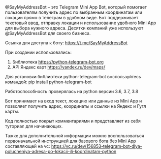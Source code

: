 @SayMyAddressBot – это Telegram Mini App Bot, который помогает пользователям получить адрес по выбранным координатам или локации прямо в телеграм в удобном виде. Бот поддерживает текстовый ввод, отправку локации и использование удобного Mini App для выбора нужного адреса. Десятки компаний уже используют @SayMyAddressBot для своего бизнеса.

Ссылка для доступа к боту:
https://t.me/SayMyAddressBot

При создании использовались:
1) Библиотека https://python-telegram-bot.org
2) API Яндекс карт https://yandex.ru/dev/maps/

Для установки библиотеки python-telegram-bot воспользуйтесь командой:
pip install python-telegram-bot

Работоспособность проверялась на python версии 3.6, 3.7, 3.8

Бот принимает на вход текст, локацию или данные из Mini App и позволяет получить адрес, координаты и ссылки на Яндекс и Гугл карты. 

Код полностью покрыт комментариями и представляет из себя туториал для начинающих. 

Тажке для дополнительной информации можно воспользоваться первоначальной инструкцией для базового бота без Mini App составляющей на vc:
https://vc.ru/dev/156853-telegram-bot-dlya-polucheniya-adresa-po-lokacii-ili-koordinatam-python
